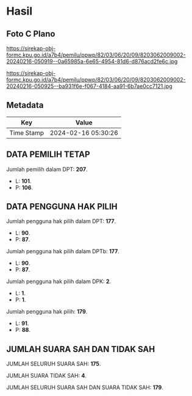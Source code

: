 # Hasil

## Foto C Plano

https://sirekap-obj-formc.kpu.go.id/a7b4/pemilu/ppwp/82/03/06/20/09/8203062009002-20240216-050919--0a65985a-6e65-4954-81d6-d876acd2fe6c.jpg

https://sirekap-obj-formc.kpu.go.id/a7b4/pemilu/ppwp/82/03/06/20/09/8203062009002-20240216-050925--ba931f6e-f067-4184-aa91-6b7ae0cc7121.jpg


## Metadata

| Key        | Value               |
| ---------- | ------------------- |
| Time Stamp | 2024-02-16 05:30:26 |


## DATA PEMILIH TETAP

Jumlah pemilih dalam DPT: **207**.
 * L: **101**.
 * P: **106**.

## DATA PENGGUNA HAK PILIH

Jumlah pengguna hak pilih dalam DPT: **177**.
 * L: **90**.
 * P: **87**.

Jumlah pengguna hak pilih dalam DPTb: **177**.
 * L: **90**.
 * P: **87**.

Jumlah pengguna hak pilih dalam DPK: **2**.
 * L: **1**.
 * P: **1**.

Jumlah pengguna hak pilih: **179**.
 * L: **91**.
 * P: **88**.

## JUMLAH SUARA SAH DAN TIDAK SAH

JUMLAH SELURUH SUARA SAH: **175**.

JUMLAH SUARA TIDAK SAH: **4**.

JUMLAH SELURUH SUARA SAH DAN SUARA TIDAK SAH: **179**.


